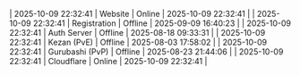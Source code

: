 | 2025-10-09 22:32:41 | Website | Online | 2025-10-09 22:32:41 |
| 2025-10-09 22:32:41 | Registration | Offline | 2025-09-09 16:40:23 |
| 2025-10-09 22:32:41 | Auth Server | Offline | 2025-08-18 09:33:31 |
| 2025-10-09 22:32:41 | Kezan (PvE) | Offline | 2025-08-03 17:58:02 |
| 2025-10-09 22:32:41 | Gurubashi (PvP) | Offline | 2025-08-23 21:44:06 |
| 2025-10-09 22:32:41 | Cloudflare | Online | 2025-10-09 22:32:41 |
